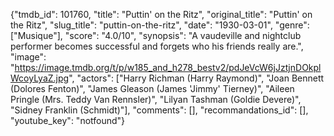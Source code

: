 {"tmdb_id": 101760, "title": "Puttin' on the Ritz", "original_title": "Puttin' on the Ritz", "slug_title": "puttin-on-the-ritz", "date": "1930-03-01", "genre": ["Musique"], "score": "4.0/10", "synopsis": "A vaudeville and nightclub performer becomes successful and forgets who his friends really are.", "image": "https://image.tmdb.org/t/p/w185_and_h278_bestv2/pdJeVcW6jJztjnDOkplWcoyLyaZ.jpg", "actors": ["Harry Richman (Harry Raymond)", "Joan Bennett (Dolores Fenton)", "James Gleason (James 'Jimmy' Tierney)", "Aileen Pringle (Mrs. Teddy Van Rennsler)", "Lilyan Tashman (Goldie Devere)", "Sidney Franklin (Schmidt)"], "comments": [], "recommandations_id": [], "youtube_key": "notfound"}